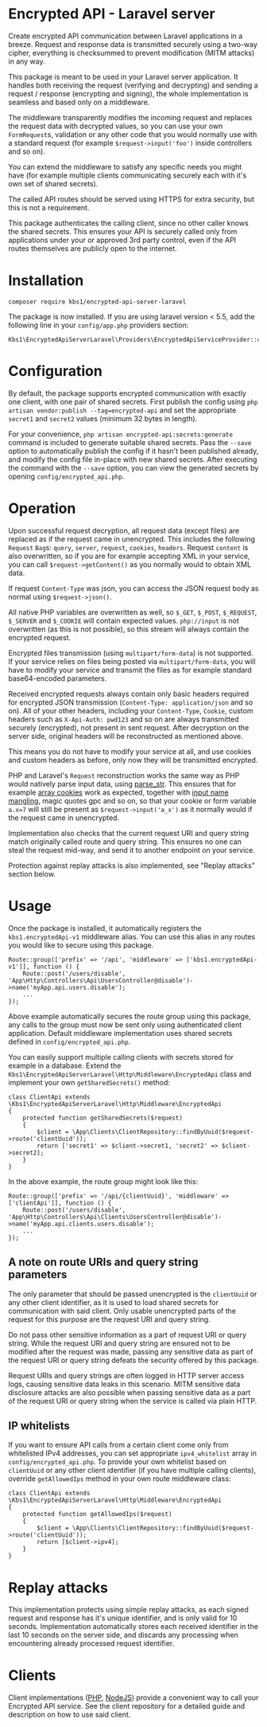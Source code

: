 # Encrypted API - Laravel server
Create encrypted API communication between Laravel applications in a breeze. Request and response data is transmitted securely using a two-way cipher,
everything is checksummed to prevent modification (MITM attacks) in any way.

This package is meant to be used in your Laravel server application. It handles both receiving the request (verifying and decrypting)
and sending a request / response (encrypting and signing), the whole implementation is seamless and based only on a middleware.

The middleware transparently modifies the incoming request and replaces the request data with decrypted values, so you can use your own
`FormRequest`s, validation or any other code that you would normally use with a standard request (for example `$request->input('foo')`
inside controllers and so on).

You can extend the middleware to satisfy any specific needs you might have (for example multiple clients communicating securely each with it's own set
of shared secrets).

The called API routes should be served using HTTPS for extra security, but this is not a requirement.

This package authenticates the calling client, since no other caller knows the shared secrets. This ensures your API is securely called only
from applications under your or approved 3rd party control, even if the API routes themselves are publicly open to the internet.

# Installation
```
composer require kbs1/encrypted-api-server-laravel
```
The package is now installed. If you are using laravel version &lt; 5.5, add the following line in your `config/app.php` providers section:
```
Kbs1\EncryptedApiServerLaravel\Providers\EncryptedApiServiceProvider::class,
```

# Configuration
By default, the package supports encrypted communication with exactly one client, with one pair of shared secrets. First publish the config using
`php artisan vendor:publish --tag=encrypted-api` and set the appropriate `secret1` and `secret2` values (minimum 32 bytes in length).

For your convenience, `php artisan encrypted-api:secrets:generate` command is included to generate suitable shared secrets. Pass the `--save` option to
automatically publish the config if it hasn't been published already, and modify the config file in-place with new shared secrets. After executing the
command with the `--save` option, you can view the generated secrets by opening `config/encrypted_api.php`.

# Operation
Upon successful request decryption, all request data (except files) are replaced as if the request came in unencrypted. This includes the following `Request`
`Bag`s: `query`, `server`, `request`, `cookies`, `headers`. Request `content` is also overwritten, so if you are for example accepting XML in your service,
you can call `$request->getContent()` as you normally would to obtain XML data.

If request `Content-Type` was json, you can access the JSON request body as normal using `$request->json()`.

All native PHP variables are overwritten as well, so `$_GET`, `$_POST`, `$_REQUEST`, `$_SERVER` and `$_COOKIE` will contain expected values.
`php://input` is not overwritten (as this is not possible), so this stream will always contain the encrypted request.

Encrypted files transmission (using `multipart/form-data`) is not supported. If your service relies on files being posted via `multipart/form-data`,
you will have to modify your service and transmit the files as for example standard base64-encoded parameters.

Received encrypted requests always contain only basic headers required for encrypted JSON transmission (`Content-Type: application/json` and so on).
All of your other headers, including your `Content-Type`, `Cookie`, custom headers such as `X-Api-Auth: pwd123` and so on are always transmitted
securely (encrypted), not present in sent request. After decryption on the server side, original headers will be reconstructed as mentioned above.

This means you do not have to modify your service at all, and use cookies and custom headers as before, only now they will be transmitted encrypted.

PHP and Laravel's `Request` reconstruction works the same way as PHP would natively parse input data, using [parse_str](http://php.net/manual/en/function.parse-str.php).
This ensures that for example [array cookies](http://php.net/manual/en/function.setcookie.php) work as expected,
together with [input name mangling](http://php.net/manual/en/language.variables.external.php#81080), magic quotes gpc and so on,
so that your cookie or form variable `a.x=7` will still be present as `$request->input('a_x')` as it normally would if the request came in unencrypted.

Implementation also checks that the current request URI and query string match originally called route and query string. This ensures
no one can steal the request mid-way, and send it to another endpoint on your service.

Protection against replay attacks is also implemented, see "Replay attacks" section below.

# Usage
Once the package is installed, it automatically registers the `kbs1.encryptedApi-v1` middleware alias.
You can use this alias in any routes you would like to secure using this package.

```
Route::group(['prefix' => '/api', 'middleware' => ['kbs1.encryptedApi-v1']], function () {
	Route::post('/users/disable', 'App\Http\Controllers\Api\UsersController@disable')->name('myApp.api.users.disable');
	...
});
```
Above example automatically secures the route group using this package, any calls to the group must now be sent only using authenticated client application.
Default middleware implementation uses shared secrets defined in `config/encrypted_api.php`.

You can easily support multiple calling clients with secrets stored for example in a database. Extend the
`Kbs1\EncryptedApiServerLaravel\Http\Middleware\EncryptedApi` class and implement your own `getSharedSecrets()` method:
```
class ClientApi extends \Kbs1\EncryptedApiServerLaravel\Http\Middleware\EncryptedApi
{
	protected function getSharedSecrets($request)
	{
		$client = \App\Clients\ClientRepository::findByUuid($request->route('clientUuid'));
		return ['secret1' => $client->secret1, 'secret2' => $client->secret2];
	}
}
```
In the above example, the route group might look like this:
```
Route::group(['prefix' => '/api/{clientUuid}', 'middleware' => ['clientApi']], function () {
	Route::post('/users/disable', 'App\Http\Controllers\Api\Clients\UsersController@disable')->name('myApp.api.clients.users.disable');
	...
});
```

## A note on route URIs and query string parameters
The only parameter that should be passed unencrypted is the `clientUuid` or any other client identifier, as it is used to load shared secrets for
communication with said client. Only usable unencrypted parts of the request for this purpose are the request URI and query string.

Do not pass other sensitive information as a part of request URI or query string. While the request URI and query string are ensured not to be modified
after the request was made, passing any sensitive data as part of the request URI or query string defeats the security offered by this package.

Request URIs and query strings are often logged in HTTP server access logs, causing sensitive data leaks in this scenario. MITM sensitive data disclosure
attacks are also possible when passing sensitive data as a part of the request URI or query string when the service is called via plain HTTP.

## IP whitelists
If you want to ensure API calls from a certain client come only from whitelisted IPv4 addresses, you can set appropriate `ipv4_whitelist` array in
`config/encrypted_api.php`. To provide your own whitelist based on `clientUuid` or any other client identifier (if you have multiple calling clients),
override `getAllowedIps` method in your own route middleware class:
```
class ClientApi extends \Kbs1\EncryptedApiServerLaravel\Http\Middleware\EncryptedApi
{
	protected function getAllowedIps($request)
	{
		$client = \App\Clients\ClientRepository::findByUuid($request->route('clientUuid'));
		return [$client->ipv4];
	}
}
```

# Replay attacks
This implementation protects using simple replay attacks, as each signed request and response has it's unique identifier, and is only valid for 10 seconds.
Implementation automatically stores each received identifier in the last 10 seconds on the server side, and discards any processing when encountering
already processed request identifier.

# Clients
Client implementations ([PHP](https://github.com/kbs1/encrypted-api-client-php), [NodeJS](https://github.com/kbs1/encrypted-api-client-nodejs)) provide
a convenient way to call your Encrypted API service. See the client repository for a detailed guide and description on how to use said client.
